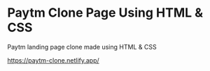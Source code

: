 # Paytm Clone Page Using HTML & CSS

Paytm landing page clone made using HTML & CSS

https://paytm-clone.netlify.app/
